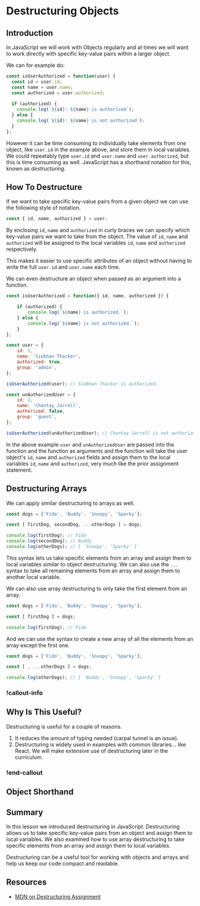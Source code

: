 # Destructuring Objects

## Introduction

In JavaScript we will work with Objects regularly and at times we will want to work directly with specific key-value pairs within a larger object.  

We can for example do:

```javascript
const isUserAuthorized = function(user) {
  const id = user.id;
  const name = user.name;
  const authorized = user.authorized;
  
  if (authorized) {
    console.log(`${id}: ${name} is authorized`);
  } else {
    console.log(`${id}: ${name} is not authorized`);
  }
};
```

However it can be time consuming to individually take elements from one object, like `user.id` in the example above, and store them in local variables.  We could repeatably type `user.id` and `user.name` and `user.authorized`, but this is time consuming as well. JavaScript has a shorthand notation for this, known as *destructuring*.

## How To Destructure

If we want to take specific key-value pairs from a given object we can use the following style of notation.

```javascript
const { id, name, authorized } = user;
```

By enclosing  `id`, `name` and `authorized` in curly braces we can specify which key-value pairs we want to take from the object.  The value of `id`, `name` and `authorized` will be assigned to the local variables `id`, `name` and `authorized` respectively.

This makes it easier to use specific attributes of an object without having to write the full `user.id` and `user.name` each time.

We can even destructure an object when passed as an argument into a function.

```javascript
const isUserAuthorized = function({ id, name, authorized }) {

    if (authorized) {
        console.log(`${name} is authorized.`);
    } else {
        console.log(`${name} is not authorized.`);
    }    
};

const user = {
    id: 1,
    name: 'Siobhan Thacker',
    authorized: true,
    group: 'admin',
};

isUserAuthorized(user); // Siobhan Thacker is authorized.

const unAuthorizedUser = {
    id: 2,
    name: 'Chantay Jarrell',
    authorized: false,
    group: 'guest',
};

isUserAuthorized(unAuthorizedUser); // Chantay Jarrell is not authorized.
```

In the above example `user` and `unAuthorizedUser` are passed into the function and the function as arguments and the function will take the user object's `id`, `name` and `authorized` fields and assign them to the local variables `id`, `name` and `authorized`, very much like the prior assignment statement.

## Destructuring Arrays

We can apply similar destructuring to arrays as well.

```javascript
const dogs = ['Fido', 'Buddy', 'Snoopy', 'Sparky'];

const [ firstDog, secondDog, ...otherDogs ] = dogs;

console.log(firstDog); // Fido
console.log(secondDog); // Buddy
console.log(otherDogs); // [ 'Snoopy', 'Sparky' ]
```

This syntax lets us take specific elements from an array and assign them to local variables similar to object destructuring.  We can also use the `...` syntax to take all remaining elements from an array and assign them to another local variable.

We can also use array destructuring to only take the first element from an array.

```javascript
const dogs = ['Fido', 'Buddy', 'Snoopy', 'Sparky'];

const [ firstDog ] = dogs;

console.log(firstDog); // Fido
```

And we can use the syntax to create a new array of all the elements from an array except the first one.

```javascript
const dogs = ['Fido', 'Buddy', 'Snoopy', 'Sparky'];

const [ , ...otherDogs ] = dogs;

console.log(otherDogs); // [ 'Buddy', 'Snoopy', 'Sparky' ]
```

<!-- available callout types: info, success, warning, danger, secondary, star  -->
### !callout-info

## Why Is This Useful?

Destructuring is useful for a couple of reasons.  

1.  It reduces the amount of typing needed (carpal tunnel is an issue).
1.  Destructuring is widely used in examples with common libraries... like React.  We will make extensive use of destructuring later in the curriculum.

### !end-callout

## Object Shorthand

## Summary

In this lesson we introduced destructuring in JavaScript.  Destructuring allows us to take specific key-value pairs from an object and assign them to local variables.  We also examined how to use array destructuring to take specific elements from an array and assign them to local variables.

Destructuring can be a useful tool for working with objects and arrays and help us keep our code compact and readable.

## Resources

- [MDN on Destructuring Assignment](https://developer.mozilla.org/en-US/docs/Web/JavaScript/Reference/Operators/Destructuring_assignment)